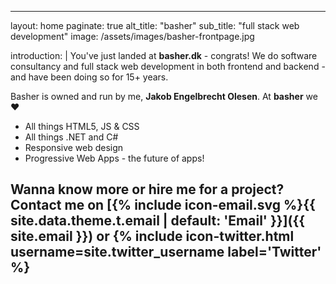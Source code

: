 ---
layout: home
paginate: true
alt_title: "basher"
sub_title: "full stack web development"
image: /assets/images/basher-frontpage.jpg

introduction: |
  You've just landed at **basher.dk** - congrats! We do software consultancy and full stack web development in both frontend and backend - and have been doing so for 15+ years.

  Basher is owned and run by me, **Jakob Engelbrecht Olesen**.
  At **basher** we :heart:

  - All things HTML5, JS & CSS
  - All things .NET and C#
  - Responsive web design
  - Progressive Web Apps - the future of apps!
  
  Wanna know more or hire me for a project? Contact me on [<span class="icon icon--email">{% include icon-email.svg %}</span><span class="label">{{ site.data.theme.t.email | default: 'Email' }}</span>]({{ site.email }}) or {% include icon-twitter.html username=site.twitter_username label='Twitter' %}
  ---